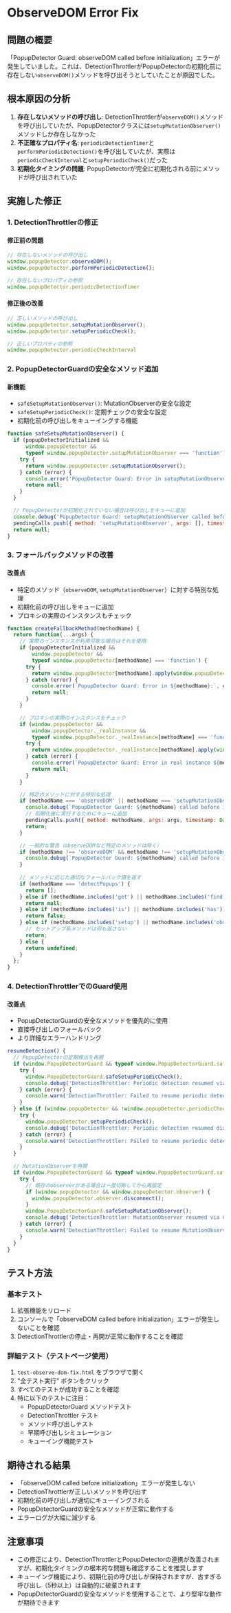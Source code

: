 # ObserveDOM Error Fix

## 問題の概要

「PopupDetector Guard: observeDOM called before initialization」エラーが発生していました。これは、DetectionThrottlerがPopupDetectorの初期化前に存在しない`observeDOM()`メソッドを呼び出そうとしていたことが原因でした。

## 根本原因の分析

1. **存在しないメソッドの呼び出し**: DetectionThrottlerが`observeDOM()`メソッドを呼び出していたが、PopupDetectorクラスには`setupMutationObserver()`メソッドしか存在しなかった
2. **不正確なプロパティ名**: `periodicDetectionTimer`と`performPeriodicDetection()`を呼び出していたが、実際は`periodicCheckInterval`と`setupPeriodicCheck()`だった
3. **初期化タイミングの問題**: PopupDetectorが完全に初期化される前にメソッドが呼び出されていた

## 実施した修正

### 1. **DetectionThrottlerの修正**

#### 修正前の問題
```javascript
// 存在しないメソッドの呼び出し
window.popupDetector.observeDOM();
window.popupDetector.performPeriodicDetection();

// 存在しないプロパティの参照
window.popupDetector.periodicDetectionTimer
```

#### 修正後の改善
```javascript
// 正しいメソッドの呼び出し
window.popupDetector.setupMutationObserver();
window.popupDetector.setupPeriodicCheck();

// 正しいプロパティの参照
window.popupDetector.periodicCheckInterval
```

### 2. **PopupDetectorGuardの安全なメソッド追加**

#### 新機能
- `safeSetupMutationObserver()`: MutationObserverの安全な設定
- `safeSetupPeriodicCheck()`: 定期チェックの安全な設定
- 初期化前の呼び出しをキューイングする機能

```javascript
function safeSetupMutationObserver() {
  if (popupDetectorInitialized && 
      window.popupDetector && 
      typeof window.popupDetector.setupMutationObserver === 'function') {
    try {
      return window.popupDetector.setupMutationObserver();
    } catch (error) {
      console.error('PopupDetector Guard: Error in setupMutationObserver:', error);
      return null;
    }
  }

  // PopupDetectorが初期化されていない場合は呼び出しをキューに追加
  console.debug('PopupDetector Guard: setupMutationObserver called before initialization, queuing');
  pendingCalls.push({ method: 'setupMutationObserver', args: [], timestamp: Date.now() });
  return null;
}
```

### 3. **フォールバックメソッドの改善**

#### 改善点
- 特定のメソッド（`observeDOM`, `setupMutationObserver`）に対する特別な処理
- 初期化前の呼び出しをキューに追加
- プロキシの実際のインスタンスもチェック

```javascript
function createFallbackMethod(methodName) {
  return function(...args) {
    // 実際のインスタンスが利用可能な場合はそれを使用
    if (popupDetectorInitialized && 
        window.popupDetector && 
        typeof window.popupDetector[methodName] === 'function') {
      try {
        return window.popupDetector[methodName].apply(window.popupDetector, args);
      } catch (error) {
        console.error(`PopupDetector Guard: Error in ${methodName}:`, error);
        return null;
      }
    }

    // プロキシの実際のインスタンスをチェック
    if (window.popupDetector && 
        window.popupDetector._realInstance && 
        typeof window.popupDetector._realInstance[methodName] === 'function') {
      try {
        return window.popupDetector._realInstance[methodName].apply(window.popupDetector._realInstance, args);
      } catch (error) {
        console.error(`PopupDetector Guard: Error in real instance ${methodName}:`, error);
        return null;
      }
    }

    // 特定のメソッドに対する特別な処理
    if (methodName === 'observeDOM' || methodName === 'setupMutationObserver') {
      console.debug(`PopupDetector Guard: ${methodName} called before initialization, queuing for later`);
      // 初期化後に実行するためにキューに追加
      pendingCalls.push({ method: methodName, args: args, timestamp: Date.now() });
      return;
    }

    // 一般的な警告（observeDOMなど特定のメソッドは除く）
    if (methodName !== 'observeDOM' && methodName !== 'setupMutationObserver') {
      console.debug(`PopupDetector Guard: ${methodName} called before initialization`);
    }
    
    // メソッドに応じた適切なフォールバック値を返す
    if (methodName === 'detectPopups') {
      return [];
    } else if (methodName.includes('get') || methodName.includes('find')) {
      return null;
    } else if (methodName.includes('is') || methodName.includes('has')) {
      return false;
    } else if (methodName.includes('setup') || methodName.includes('observe')) {
      // セットアップ系メソッドは何も返さない
      return;
    } else {
      return undefined;
    }
  };
}
```

### 4. **DetectionThrottlerでのGuard使用**

#### 改善点
- PopupDetectorGuardの安全なメソッドを優先的に使用
- 直接呼び出しのフォールバック
- より詳細なエラーハンドリング

```javascript
resumeDetection() {
  // PopupDetectorの定期検出を再開
  if (window.PopupDetectorGuard && typeof window.PopupDetectorGuard.safeSetupPeriodicCheck === 'function') {
    try {
      window.PopupDetectorGuard.safeSetupPeriodicCheck();
      console.debug('DetectionThrottler: Periodic detection resumed via Guard');
    } catch (error) {
      console.warn('DetectionThrottler: Failed to resume periodic detection via Guard:', error);
    }
  } else if (window.popupDetector && !window.popupDetector.periodicCheckInterval && typeof window.popupDetector.setupPeriodicCheck === 'function') {
    try {
      window.popupDetector.setupPeriodicCheck();
      console.debug('DetectionThrottler: Periodic detection resumed directly');
    } catch (error) {
      console.warn('DetectionThrottler: Failed to resume periodic detection:', error);
    }
  }

  // MutationObserverを再開
  if (window.PopupDetectorGuard && typeof window.PopupDetectorGuard.safeSetupMutationObserver === 'function') {
    try {
      // 既存のobserverがある場合は一度切断してから再設定
      if (window.popupDetector && window.popupDetector.observer) {
        window.popupDetector.observer.disconnect();
      }
      window.PopupDetectorGuard.safeSetupMutationObserver();
      console.debug('DetectionThrottler: MutationObserver resumed via Guard');
    } catch (error) {
      console.warn('DetectionThrottler: Failed to resume MutationObserver via Guard:', error);
    }
  }
}
```

## テスト方法

### 基本テスト
1. 拡張機能をリロード
2. コンソールで「observeDOM called before initialization」エラーが発生しないことを確認
3. DetectionThrottlerの停止・再開が正常に動作することを確認

### 詳細テスト（テストページ使用）
1. `test-observe-dom-fix.html` をブラウザで開く
2. "全テスト実行" ボタンをクリック
3. すべてのテストが成功することを確認
4. 特に以下のテストに注目：
   - PopupDetectorGuard メソッドテスト
   - DetectionThrottler テスト
   - メソッド呼び出しテスト
   - 早期呼び出しシミュレーション
   - キューイング機能テスト

## 期待される結果

- 「observeDOM called before initialization」エラーが発生しない
- DetectionThrottlerが正しいメソッドを呼び出す
- 初期化前の呼び出しが適切にキューイングされる
- PopupDetectorGuardの安全なメソッドが正常に動作する
- エラーログが大幅に減少する

## 注意事項

- この修正により、DetectionThrottlerとPopupDetectorの連携が改善されますが、初期化タイミングの根本的な問題も確認することを推奨します
- キューイング機能により、初期化前の呼び出しが保持されますが、古すぎる呼び出し（5秒以上）は自動的に破棄されます
- PopupDetectorGuardの安全なメソッドを使用することで、より堅牢な動作が期待できます